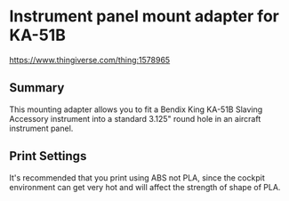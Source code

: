 Instrument panel mount adapter for KA-51B
=========================================

https://www.thingiverse.com/thing:1578965

Summary
-------
This mounting adapter allows you to fit a Bendix King KA-51B Slaving Accessory instrument into a standard 3.125" round hole in an aircraft instrument panel.


Print Settings
--------------
It's recommended that you print using ABS not PLA, since the cockpit environment can get very hot and will affect the strength of shape of PLA.
